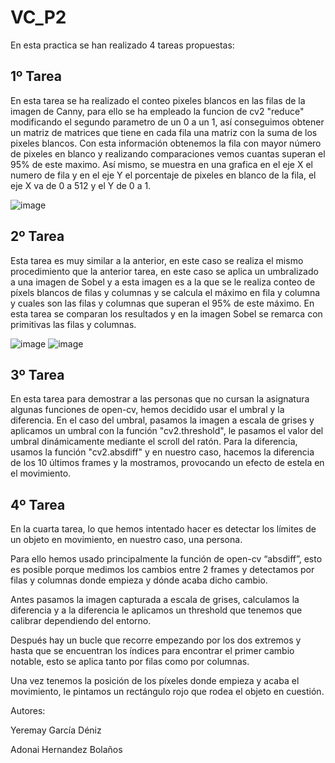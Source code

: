 # VC_P2


En esta practica se han realizado 4 tareas propuestas:


## 1º Tarea

En esta tarea se ha realizado el conteo pixeles blancos en las filas de la imagen de Canny, para ello se ha empleado la funcion de cv2 "reduce" modificando el segundo parametro de un 0 a un 1, así conseguimos obtener un matriz de matrices que tiene en cada fila una matriz con la suma de los pixeles blancos. Con esta información obtenemos la fila con mayor número de pixeles en blanco y realizando comparaciones vemos cuantas superan el 95% de este maximo. Así mismo, se muestra en una grafica en el eje X el numero de fila y en el eje Y el porcentaje de pixeles en blanco de la fila, el eje X va de 0 a 512 y el Y de 0 a 1.

![image](https://github.com/user-attachments/assets/4014d60c-2323-4b49-bd4f-dc200185803a)



## 2º Tarea

Esta tarea es muy similar a la anterior, en este caso se realiza el mismo procedimiento que la anterior tarea, en este caso se aplica un umbralizado a una imagen de Sobel y a esta imagen es a la que se le realiza conteo de píxels blancos de filas y columnas y se calcula el máximo en fila y columna y cuales son las filas y columnas que superan el 95% de este máximo. En esta tarea se comparan los resultados y en la imagen Sobel se remarca con primitivas las filas y columnas.

![image](https://github.com/user-attachments/assets/db017e93-0d3e-4857-9f6b-6edfb4c90724)
![image](https://github.com/user-attachments/assets/7555d63b-486b-49c3-8bb0-66c3e7aecddd)


## 3º Tarea

En esta tarea para demostrar a las personas que no cursan la asignatura algunas funciones de open-cv, hemos decidido usar el umbral y la diferencia. En el caso del umbral, pasamos la imagen a escala de grises y aplicamos un umbral con la función "cv2.threshold", le pasamos el valor del umbral dinámicamente mediante el scroll del ratón. Para la diferencia, usamos la función "cv2.absdiff" y en nuestro caso, hacemos la diferencia de los 10 últimos frames y la mostramos, provocando un efecto de estela en el movimiento.

## 4º Tarea

En la cuarta tarea, lo que hemos intentado hacer es detectar los límites de un objeto en movimiento, en nuestro caso, una persona.

Para ello hemos usado principalmente la función de open-cv “absdiff”, esto es posible porque medimos los cambios entre 2 frames y detectamos por filas y columnas donde empieza y dónde acaba dicho cambio. 

Antes pasamos la imagen capturada a escala de grises, calculamos la diferencia y a la diferencia le aplicamos un threshold que tenemos que calibrar dependiendo del entorno. 

Después hay un bucle que recorre empezando por los dos extremos y hasta que se encuentran los índices para encontrar el primer cambio notable, esto se aplica tanto por filas como por columnas. 

Una vez tenemos la posición de los píxeles donde empieza y acaba el movimiento, le pintamos un rectángulo rojo que rodea el objeto en cuestión.



Autores:

Yeremay García Déniz

Adonai Hernandez Bolaños

